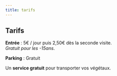 ```yaml
---
title: tarifs
---
```


## Tarifs

**Entrée** : 5€ / jour puis 2,50€ dès la seconde visite.  
*Gratuit pour les -15ans*.

**Parking** : Gratuit

Un **service gratuit** pour transporter vos végétaux.
